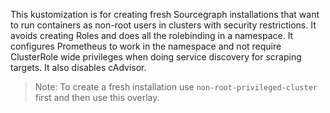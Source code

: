 This kustomization is for creating fresh Sourcegraph installations that want to run containers as non-root users in clusters with security restrictions.
It avoids creating Roles and does all the rolebinding in a namespace. It configures Prometheus to work in the namespace and not require ClusterRole wide privileges when doing service discovery for scraping targets. It also disables cAdvisor.

> Note: To create a fresh installation use `non-root-privileged-cluster` first and then use this overlay.
